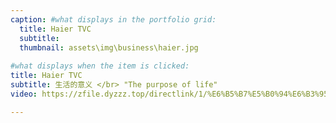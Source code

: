 ```yaml
---
caption: #what displays in the portfolio grid:
  title: Haier TVC
  subtitle: 
  thumbnail: assets\img\business\haier.jpg
  
#what displays when the item is clicked:
title: Haier TVC
subtitle: 生活的意义 </br> "The purpose of life"
video: https://zfile.dyzzz.top/directlink/1/%E6%B5%B7%E5%B0%94%E6%B3%95%E5%9B%BD%E7%94%9F%E6%B4%BB%E7%9A%84%E6%84%8F%E4%B9%89%E9%A2%84%E5%91%8A%E7%89%87.mp4

---
```



